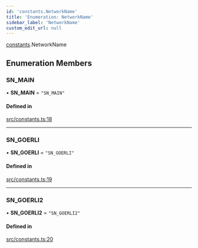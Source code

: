 ```yaml
---
id: 'constants.NetworkName'
title: 'Enumeration: NetworkName'
sidebar_label: 'NetworkName'
custom_edit_url: null
---
```


[constants](../namespaces/constants.md).NetworkName

## Enumeration Members

### SN_MAIN

• **SN_MAIN** = `"SN_MAIN"`

#### Defined in

[src/constants.ts:18](https://github.com/starknet-io/starknet.js/blob/v5.19.5/src/constants.ts#L18)

---

### SN_GOERLI

• **SN_GOERLI** = `"SN_GOERLI"`

#### Defined in

[src/constants.ts:19](https://github.com/starknet-io/starknet.js/blob/v5.19.5/src/constants.ts#L19)

---

### SN_GOERLI2

• **SN_GOERLI2** = `"SN_GOERLI2"`

#### Defined in

[src/constants.ts:20](https://github.com/starknet-io/starknet.js/blob/v5.19.5/src/constants.ts#L20)
